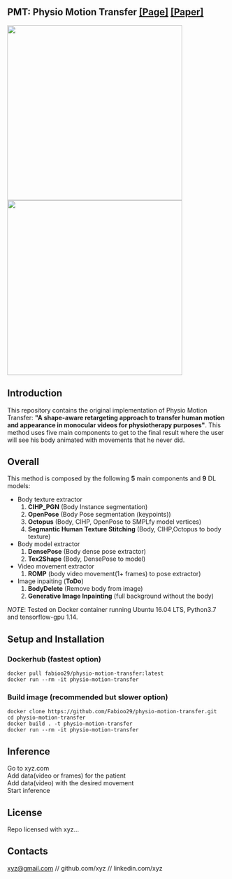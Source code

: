## <b> PMT: Physio Motion Transfer</b> [[Page]](https://fabioo29.github.io/physio-motion-transfer/) [[Paper]](https://arxiv.org/abs/xxxx.xxxx)

<img src="assets/constraints_retargeting.png" width="400"/>  <img src="assets/dataset.gif" width="400" />

## Introduction

This repository contains the original implementation of Physio Motion Transfer: **"A shape-aware retargeting approach to transfer human motion and appearance in monocular videos for physiotherapy purposes"**. This method uses five main components to get to the final result where the user will see his body animated with movements that he never did.

## Overall

This method is composed by the following **5** main components and **9** DL models:
 - Body texture extractor
    1. **CIHP_PGN** (Body Instance segmentation)
    2. **OpenPose** (Body Pose segmentation (keypoints))
    3. **Octopus** (Body, CIHP, OpenPose to SMPLfy model vertices)
    4. **Segmantic Human Texture Stitching** (Body, CIHP,Octopus to body texture)
 - Body model extractor
    1. **DensePose** (Body dense pose extractor)
    2. **Tex2Shape** (Body, DensePose to model)  
 - Video movement extractor
    1. **ROMP** (body video movement(1+ frames) to pose extractor)
 - Image inpaiting (**ToDo**)
    1. **BodyDelete** (Remove body from image)
    2. **Generative Image Inpainting** (full background without the body)  

*NOTE*: Tested on Docker container running Ubuntu 16.04 LTS, Python3.7 and tensorflow-gpu 1.14.

## Setup and Installation
### Dockerhub (fastest option)

```shell
docker pull fabioo29/physio-motion-transfer:latest
docker run --rm -it physio-motion-transfer
```

### Build image (recommended but slower option)

```shell
docker clone https://github.com/Fabioo29/physio-motion-transfer.git
cd physio-motion-transfer
docker build . -t physio-motion-transfer
docker run --rm -it physio-motion-transfer
```

## Inference  
Go to xyz.com  
Add data(video or frames) for the patient  
Add data(video) with the desired movement  
Start inference

## License

Repo licensed with xyz...

## Contacts

xyz@gmail.com // github.com/xyz // linkedin.com/xyz


